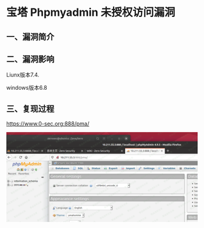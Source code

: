 # 宝塔 Phpmyadmin 未授权访问漏洞

## 一、漏洞简介

## 二、漏洞影响

Liunx版本7.4.

windows版本6.8

## 三、复现过程

https://www.0-sec.org:888/pma/

![image](images/img1.png)
